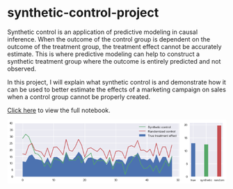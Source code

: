 # synthetic-control-project

Synthetic control is an application of predictive modeling in causal inference. When the outcome of the control group is dependent on the outcome of the treatment group, the treatment effect cannot be accurately estimate. This is where predictive modeling can help to construct a synthetic treatment group where the outcome is entirely predicted and not observed.

In this project, I will explain what synthetic control is and demonstrate how it can be used to better estimate the effects of a marketing campaign on sales when a control group cannot be properly created.

[Click here](https://github.com/TheShiya/synthetic-control-project/blob/master/synth_control.ipynb) to view the full notebook.

![png](images/output_13_0.png)








